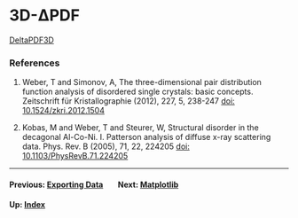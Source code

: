 # 3D-ΔPDF

[DeltaPDF3D]

### References
1. Weber, T and Simonov, A, The three-dimensional pair distribution
function analysis of disordered single crystals: basic
concepts. Zeitschrift für Kristallographie (2012), 227, 5, 238-247
[doi: 10.1524/zkri.2012.1504](https://doi.org/10.1524/zkri.2012.1504)

1. Kobas, M and Weber, T and Steurer, W, Structural disorder in the
decagonal Al-Co-Ni. I. Patterson analysis of diffuse x-ray scattering
data. Phys. Rev. B (2005), 71, 22, 224205 [doi:
10.1103/PhysRevB.71.224205](https://doi.org/10.1103/PhysRevB.71.224205)

* * *
#### Previous: [Exporting Data](export) &nbsp;&nbsp;&nbsp;&nbsp;&nbsp;&nbsp; Next: [Matplotlib](matplotlib)
#### Up: [Index](index)

[DeltaPDF3D]: http://docs.mantidproject.org/nightly/algorithms/DeltaPDF3D.html
